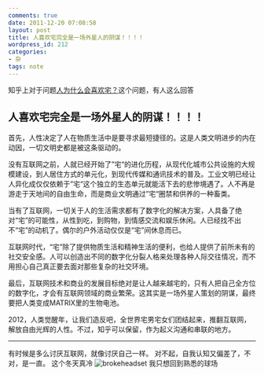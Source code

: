 ```yaml
---
comments: true
date: 2011-12-20 07:08:58
layout: post
title: 人喜欢宅完全是一场外星人的阴谋！！！！
wordpress_id: 212
categories:
- 杂
tags: note
---
```


知乎上对于问题[人为什么会喜欢宅？](http://www.zhihu.com/question/19977039)这个问题，有人这么回答


## 人喜欢宅完全是一场外星人的阴谋！！！！




首先，人性决定了人在物质生活中是要寻求最短捷径的。这是人类文明进步的内在动因，一切文明史都是被这条驱动的。


没有互联网之前，人就已经开始了”宅“的进化历程，从现代化城市公共设施的大规模建设，到人居住方式的单元化，到现代传媒和通讯技术的普及。工业文明已经让人异化成仅仅依赖于”宅“这个独立的生态单元就能活下去的悲惨境遇了。人不再是游走于天地间的自由生命，而是商业文明通过”宅“圈禁和供养的一种畜类。

当有了互联网，一切关于人的生活需求都有了数字化的解决方案，人具备了绝对“宅”的可能性，从性到吃，到购物，到情感交流和娱乐休闲。人已经找不出不“宅”的动机了。偶尔的户外活动仅仅是“宅”间休息而已。

互联网时代，“宅”除了提供物质生活和精神生活的便利，也给人提供了前所未有的社交安全感。人可以创造出不同的数字化分裂人格来处理各种人际交往情况，而不用担心自己真正要去面对那些复杂的社交环境。

最后，互联网技术和商业的发展目标绝对是让人越来越宅的，只有人把自己全方位的数字化，才会有互联网领域的商业繁荣。这其实是一场外星人策划的阴谋，最终要把人类变成MATRIX里的生物电池。

2012，人类觉醒年，让我们造反吧，全世界宅男宅女们团结起来，推翻互联网，解放自由光辉的人性。不过，知乎可以保留，作为起义沟通和串联的地方。







* * *



有时候是多么讨厌互联网，就像讨厌自己一样。
对不起，自我认知又偏差了，不对，是一直。
这个冬天真冷
![brokeheadset](https://f.xavierskip.com:42049/i/74edad20300b74a61229de220705b31d13f9415208814cde3b3791fba2ecedd6.jpg)
我只想回到熟悉的球场
